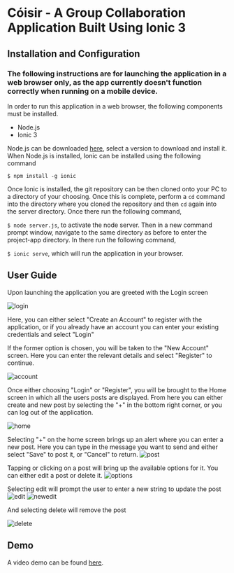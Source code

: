 # Cóisir - A Group Collaboration Application Built Using Ionic 3

## Installation and Configuration

### The following instructions are for launching the application in a web browser only, as the app currently doesn't function correctly when running on a mobile device.

In order to run this application in a  web browser, the following components must be installed. 

* Node.js
* Ionic 3

Node.js can be downloaded [here](http://nodejs.org/), select a version to download and install it. When Node.js is installed, Ionic can be installed using the following command

`$ npm install -g ionic`

Once Ionic is installed, the git repository can be then cloned onto your PC to a directory of your choosing. Once this is complete, perform a `cd` command into the directory where you cloned the repository and then `cd` again into the server directory. Once there run the following command,

`$ node server.js`, to activate the node server. Then in a new command prompt window, navigate to the same directory as before to enter the project-app directory. In there run the following command,

`$ ionic serve`, which will run the application in your browser.

## User Guide

Upon launching the application you are greeted with the Login screen

![login](https://i.imgur.com/OIhkkXq.png)

Here, you can either select "Create an Account" to register with the application, or if you already have an account you can enter your existing credentials and select "Login"

If the former option is chosen, you will be taken to the "New Account" screen. Here you can enter the relevant details and select "Register" to continue.

![account](https://i.imgur.com/Ej95IJs.png)

Once either choosing "Login" or "Register", you will be brought to the Home screen in which all the users posts are displayed. From here you can either create and new post by selecting the "+" in the bottom right corner, or you can log out of the application.

![home](https://i.imgur.com/jloZKL4.png)

Selecting "+" on the home screen brings up an alert where you can enter a new post. Here you can type in the message you want to send and either select "Save" to post it, or "Cancel" to return.
![post](https://i.imgur.com/RAxG86K.png)

Tapping or clicking on a post will bring up the available options for it. You can either edit a post or delete it.
![options](https://i.imgur.com/Cyzc55h.png)

Selecting edit will prompt the user to enter a new string to update the post
![edit](https://i.imgur.com/D86tQUz.png) ![newedit](https://i.imgur.com/C3oSrsx.png)

And selecting delete will remove the post

![delete](https://i.imgur.com/XfzEIbQ.png)

## Demo

A video demo can be found [here](https://www.youtube.com/watch?v=GF2kqOdxK3E).
